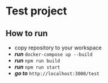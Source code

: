 # Test project


## How to run

- copy repository to your workspace
- ***run*** ```docker-compose up --build```
- ***run*** ```npm run build```
- ***run*** ```npm run start```
- ***go to*** ```http://localhost:3000/test```